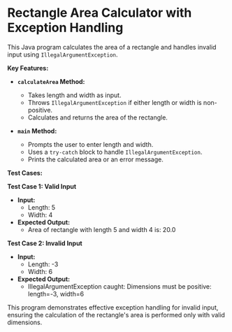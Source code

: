 # Rectangle Area Calculator with Exception Handling

This Java program calculates the area of a rectangle and handles invalid input using `IllegalArgumentException`.

**Key Features:**

* **`calculateArea` Method:**
    * Takes length and width as input.
    * Throws `IllegalArgumentException` if either length or width is non-positive.
    * Calculates and returns the area of the rectangle.

* **`main` Method:**
    * Prompts the user to enter length and width.
    * Uses a `try-catch` block to handle `IllegalArgumentException`.
    * Prints the calculated area or an error message.

**Test Cases:**

**Test Case 1: Valid Input**

* **Input:**
    * Length: 5
    * Width: 4
* **Expected Output:**
    * Area of rectangle with length 5 and width 4 is: 20.0

**Test Case 2: Invalid Input**

* **Input:**
    * Length: -3
    * Width: 6
* **Expected Output:**
    * IllegalArgumentException caught: Dimensions must be positive: length=-3, width=6

This program demonstrates effective exception handling for invalid input, ensuring the calculation of the rectangle's area is performed only with valid dimensions.